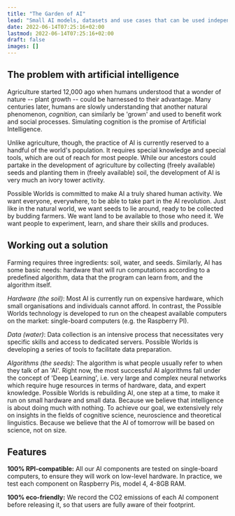 ```yaml
---
title: "The Garden of AI"
lead: "Small AI models, datasets and use cases that can be used independently by users and applied to the problems of their concern."
date: 2022-06-14T07:25:16+02:00
lastmod: 2022-06-14T07:25:16+02:00
draft: false
images: []
---
```


## The problem with artificial intelligence

Agriculture started 12,000 ago when humans understood that a wonder of nature -- plant growth -- could be harnessed to their advantage. Many centuries later, humans are slowly understanding that another natural phenomenon, *cognition*, can similarly be 'grown' and used to benefit work and social processes. Simulating cognition is the promise of Artificial Intelligence.

Unlike agriculture, though, the practice of AI is currently reserved to a handful of the world's population. It requires special knowledge and special tools, which are out of reach for most people. While our ancestors could partake in the development of agriculture by collecting (freely available) seeds and planting them in (freely available) soil, the development of AI is very much an ivory tower activity.

Possible Worlds is committed to make AI a truly shared human activity. We want everyone, everywhere, to be able to take part in the AI revolution. Just like in the natural world, we want seeds to lie around, ready to be collected by budding farmers. We want land to be available to those who need it. We want people to experiment, learn, and share their skills and produces.

## Working out a solution

Farming requires three ingredients: soil, water, and seeds. Similarly, AI has some basic needs: hardware that will run computations according to a predefined algorithm, data that the program can learn from, and the algorithm itself.

*Hardware (the soil)*: Most AI is currently run on expensive hardware, which small organisations and individuals cannot afford. In contrast, the Possible Worlds technology is developed to run on the cheapest available computers on the market: single-board computers (e.g. the Raspberry PI).

*Data (water)*: Data collection is an intensive process that necessitates very specific skills and access to dedicated servers. Possible Worlds is developing a series of tools to facilitate data preparation.

*Algorithms (the seeds)*: The algorithm is what people usually refer to when they talk of an 'AI'. Right now, the most successful AI algorithms fall under the concept of 'Deep Learning', i.e. very large and complex neural networks which require huge resources in terms of hardware, data, and expert knowledge. Possible Worlds is rebuilding AI, one step at a time, to make it run on small hardware and small data. Because we believe that intelligence is about doing much with nothing. To achieve our goal, we extensively rely on insights in the fields of cognitive science, neuroscience and theoretical linguistics. Because we believe that the AI of tomorrow will be based on science, not on size.

## Features

**100% RPI-compatible:** All our AI components are tested on single-board computers, to ensure they will work on low-level hardware. In practice, we test each component on Raspberry Pis, model 4, 4-8GB RAM.

**100% eco-friendly:** We record the CO2 emissions of each AI component before releasing it, so that users are fully aware of their footprint.
